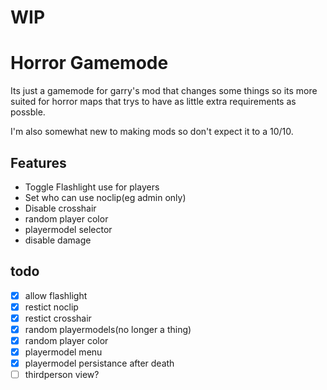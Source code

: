 # WIP
# Horror Gamemode
Its just a gamemode for garry's mod that changes some things so its more suited for horror maps that trys to have as little
extra requirements as possble.

I'm also somewhat new to making mods so don't expect it to a 10/10.

## Features
* Toggle Flashlight use for players
* Set who can use noclip(eg admin only)
* Disable crosshair
* random player color
* playermodel selector
* disable damage

## todo
- [x] allow flashlight
- [x] restict noclip
- [x] restict crosshair
- [x] random playermodels(no longer a thing)
- [x] random player color
- [x] playermodel menu
- [x] playermodel persistance after death
- [ ] thirdperson view?